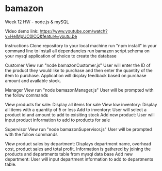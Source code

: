 # bamazon
Week 12 HW - node.js &amp; mySQL 

Video demo link: https://www.youtube.com/watch?v=HeIMpUC0ICQ&feature=youtu.be

Instructions
Clone repository to your local machine
run "npm install" in your command line to install all dependancies
run bamazon script.schema on your mysql application of choice to create the database

Customer View
run "node bamazonCustomer.js" 
User will enter the ID of the product they would like to purchase and then enter the quantity of the item to purchase.  Application will display feedback based on purchase amount and available stock.

Manager View 
run "node bamazonManager.js" 
User will be prompted with the follow commands 

View products for sale: Display all items for sale
View low inventory: Display all items with a quantity of 5 or less
Add to inventory: User will select a product id and amount to add to exisiting stock
Add new product: User will input product information to add to products for sale

Supervisor View 
run "node bamazonSupervisor.js" 
User will be prompted with the follow commands 

View product sales by department: Displays department name, overhead cost, product sales and total profit.  Information is gathered by joining the products and departments table from mysql data base
Add new department: User will input department information to add to departments table.
